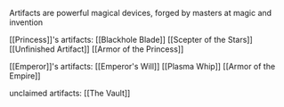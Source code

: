 Artifacts are powerful magical devices, forged by masters at magic and invention

[[Princess]]'s artifacts:
[[Blackhole Blade]]
[[Scepter of the Stars]]
[[Unfinished Artifact]]
[[Armor of the Princess]]

[[Emperor]]'s artifacts:
[[Emperor's Will]]
[[Plasma Whip]]
[[Armor of the Empire]]

unclaimed artifacts:
[[The Vault]]